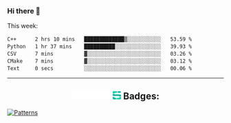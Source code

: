 ### Hi there 👋

This week:
<!--START_SECTION:waka-->

```txt
C++      2 hrs 10 mins   █████████████▒░░░░░░░░░░░   53.59 %
Python   1 hr 37 mins    ██████████░░░░░░░░░░░░░░░   39.93 %
CSV      7 mins          ▓░░░░░░░░░░░░░░░░░░░░░░░░   03.26 %
CMake    7 mins          ▓░░░░░░░░░░░░░░░░░░░░░░░░   03.12 %
Text     0 secs          ░░░░░░░░░░░░░░░░░░░░░░░░░   00.06 %
```

<!--END_SECTION:waka-->

---

<h2 style="text-align:center; font-weight: bold;" align="center"><img src="https://github.com/layer5io/layer5/blob/master/.github/assets/images/layer5/layer5-light-no-trim.svg" width="115px"> Badges: </h2>

<a href= "https://meshery.layer5.io/user/04079145-d65d-4d0f-a40e-533d358bea83?tab=badges"><img height="224px" src = "https://badges.layer5.io/assets/badges/patterns/patterns.png" alt = "Patterns" /></a>
